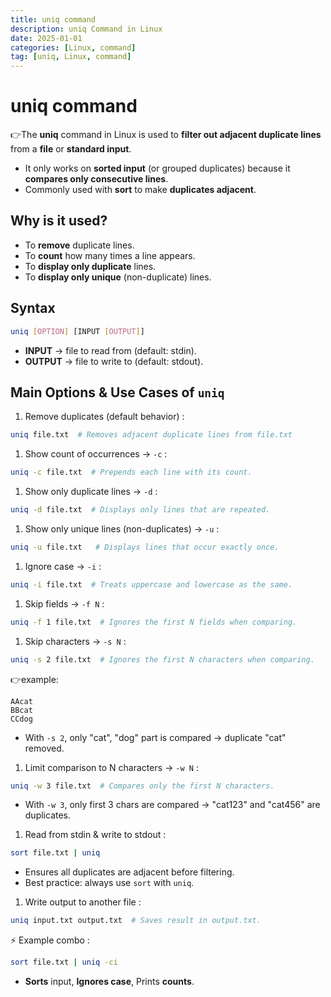 ```yaml
---
title: uniq command
description: uniq Command in Linux
date: 2025-01-01
categories: [Linux, command]
tag: [uniq, Linux, command]
---
```


# **uniq** command

👉The **uniq** command in Linux is used to **filter out adjacent duplicate lines** from a **file** or **standard input**.
- It only works on **sorted input** (or grouped duplicates) because it **compares only consecutive lines**.
- Commonly used with **sort** to make **duplicates adjacent**.

## Why is it used?
- To **remove** duplicate lines.
- To **count** how many times a line appears.
- To **display only duplicate** lines.
- To **display only unique** (non-duplicate) lines.

## Syntax

```bash
uniq [OPTION] [INPUT [OUTPUT]]
```
- **INPUT** → file to read from (default: stdin).
- **OUTPUT** → file to write to (default: stdout).

## Main Options & Use Cases of `uniq`

1. Remove duplicates (default behavior)
: 
```bash
uniq file.txt  # Removes adjacent duplicate lines from file.txt
```

1. Show count of occurrences → `-c`
: 
```bash
uniq -c file.txt  # Prepends each line with its count.
```

1. Show only duplicate lines → `-d`
: 
```bash
uniq -d file.txt  # Displays only lines that are repeated.
```

1. Show only unique lines (non-duplicates) → `-u`
: 
```bash
uniq -u file.txt   # Displays lines that occur exactly once.
```

1. Ignore case → `-i`
: 
```bash
uniq -i file.txt  # Treats uppercase and lowercase as the same.
```

1. Skip fields → `-f N`
: 
```bash
uniq -f 1 file.txt  # Ignores the first N fields when comparing.
```

1. Skip characters → `-s N`
: 
```bash
uniq -s 2 file.txt  # Ignores the first N characters when comparing.
```
👉example:
```text
AAcat
BBcat
CCdog
```
- With `-s 2`, only "cat", "dog" part is compared → duplicate "cat" removed.

1. Limit comparison to N characters → `-w N`
: 
```bash
uniq -w 3 file.txt  # Compares only the first N characters.
```
- With `-w 3`, only first 3 chars are compared → "cat123" and "cat456" are duplicates.

1. Read from stdin & write to stdout
: 
```bash
sort file.txt | uniq
```
- Ensures all duplicates are adjacent before filtering.
- Best practice: always use `sort` with `uniq`.

1. Write output to another file
: 
```bash
uniq input.txt output.txt  # Saves result in output.txt.
```

⚡ Example combo
: 
```bash
sort file.txt | uniq -ci
```
- **Sorts** input, **Ignores case**, Prints **counts**.